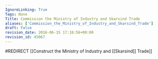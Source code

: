 ```yaml
---
IgnoreLinking: True
Tags: None
Title: Commission the Ministry of Industry and Skarsind Trade
aliases: ['Commission_the_Ministry_of_Industry_and_Skarsind_Trade']
draft: False
revision_date: 2016-06-15 17:18:56+00:00
revision_id: 45067
---
```


#REDIRECT [[Construct the Ministry of Industry and [[Skarsind]] Trade]]